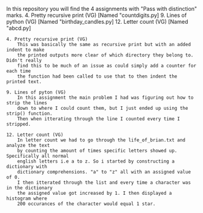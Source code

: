 In this repository you will find the 4 assignments with "Pass with distinction" marks.
    4. Pretty recursive print (VG)              [Named "countdigits.py]
    9. Lines of python (VG)                     [Named "birthday_candles.py]
    12. Letter count (VG)                       [Named "abcd.py]

    4. Pretty recursive print (VG)
        This was basically the same as recursive print but with an added indent to make
        the printed outputs more clear of which directory they belong to. Didn't really
        find this to be much of an issue as could simply add a counter for each time
        the function had been called to use that to then indent the printed text.

    9. Lines of pyton (VG)
        In this assignment the main problem I had was figuring out how to strip the lines
        down to where I could count them, but I just ended up using the strip() function.
        Then when itterating through the line I counted every time I stripped.

    12. Letter count (VG)
        In letter count we had to go through the life_of_brian.txt and analyze the text
        by counting the amount of times specific letters showed up. Specifically all normal
        english letters i.e a to z. So i started by constructing a dictionary with 
        dictionary comprehensions. "a" to "z" all with an assigned value of 0.
        I then itterated through the list and every time a character was in the dictionary
        the assigned value got increased by 1. I then displayed a histogram where
        200 occurances of the character would equal 1 star.
